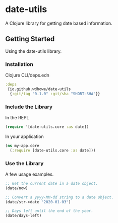 # date-utils

A Clojure library for getting date based information.

## Getting Started

Using the date-utils library.

### Installation

Clojure CLI/deps.edn

```clojure
:deps
 {io.github.wdhowe/date-utils
  {:git/tag "0.1.0" :git/sha "SHORT-SHA"}}
```

### Include the Library

In the REPL

```clojure
(require '[date-utils.core :as date])
```

In your application

```clojure
(ns my-app.core
  (:require [date-utils.core :as date]))
```

### Use the Library

A few usage examples.

```clojure
;; Get the current date in a date object.
(date/now)

;; Convert a yyyy-MM-dd string to a date object.
(date/str->date "2020-01-03")

;; Days left until the end of the year.
(date/days-left)
```
